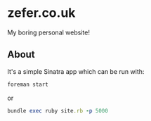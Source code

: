 # zefer.co.uk

My boring personal website!

## About

It's a simple Sinatra app which can be run with:

```ruby
foreman start
```

or

```ruby
bundle exec ruby site.rb -p 5000
```
